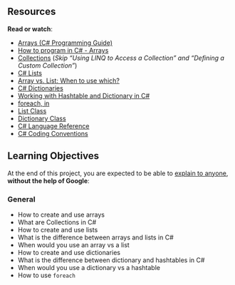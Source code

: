 <h2>Resources</h2>

<p><strong>Read or watch</strong>:</p>

<ul>
<li><a href="/rltoken/uXSaKWP1rKx8CTa1yTbfOg" title="Arrays (C# Programming Guide)" target="_blank">Arrays (C# Programming Guide)</a> </li>
<li><a href="/rltoken/5JIbb4FQZtDLZvJCBFURtQ" title="How to program in C# - Arrays" target="_blank">How to program in C# - Arrays</a> </li>
<li><a href="/rltoken/WxJCUhqAtv27bVa1I3C7dA" title="Collections" target="_blank">Collections</a> (<em>Skip &ldquo;Using LINQ to Access a Collection&rdquo; and &ldquo;Defining a Custom Collection&rdquo;</em>)</li>
<li><a href="/rltoken/apeOsI9mzY9istDJtmUGtw" title="C# Lists" target="_blank">C# Lists</a> </li>
<li><a href="/rltoken/RQD0ox18G7DBYpmi9kwOiA" title="Array vs. List: When to use which?" target="_blank">Array vs. List: When to use which?</a> </li>
<li><a href="/rltoken/7MunOUGerX5Knwtz61tAQg" title="C# Dictionaries" target="_blank">C# Dictionaries</a> </li>
<li><a href="/rltoken/WT7MYYVoHX_YM09QL_M24A" title="Working with Hashtable and Dictionary in C#" target="_blank">Working with Hashtable and Dictionary in C#</a> </li>
<li><a href="/rltoken/nSCKoDh6CEHgyDbzqUhqFw" title="foreach, in" target="_blank">foreach, in</a> </li>
<li><a href="/rltoken/-Q8d36ceETAAAtwW7TfI_A" title="List Class" target="_blank">List Class</a> </li>
<li><a href="/rltoken/f57r8JSqjDTXfIGS9QVd8A" title="Dictionary Class" target="_blank">Dictionary Class</a> </li>
<li><a href="/rltoken/InKS0eQW4PRgDcUdXtjcow" title="C# Language Reference" target="_blank">C# Language Reference</a> </li>
<li><a href="/rltoken/TTij1ck0Bv52D3nwVqZcew" title="C# Coding Conventions" target="_blank">C# Coding Conventions</a> </li>
</ul>

<h2>Learning Objectives</h2>

<p>At the end of this project, you are expected to be able to <a href="/rltoken/UA62iWHy-QWIo7U5J99Zrg" title="explain to anyone" target="_blank">explain to anyone</a>, <strong>without the help of Google</strong>:</p>

<h3>General</h3>

<ul>
<li>How to create and use arrays</li>
<li>What are Collections in C#</li>
<li>How to create and use lists</li>
<li>What is the difference between arrays and lists in C#</li>
<li>When would you use an array vs a list</li>
<li>How to create and use dictionaries</li>
<li>What is the difference between dictionary and hashtables in C#</li>
<li>When would you use a dictionary vs a hashtable</li>
<li>How to use <code>foreach</code></li>
</ul>
